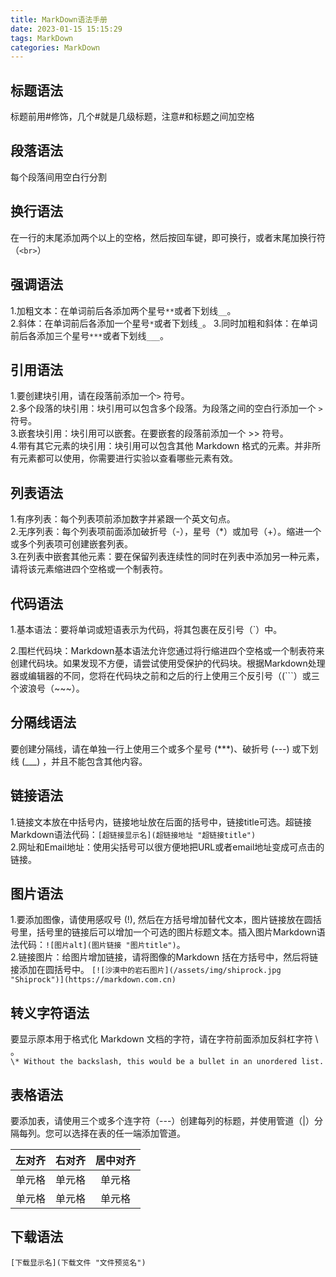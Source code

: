 ```yaml
---
title: MarkDown语法手册
date: 2023-01-15 15:15:29
tags: MarkDown
categories: MarkDown
---
```


## 标题语法
标题前用#修饰，几个#就是几级标题，注意#和标题之间加空格  

## 段落语法
每个段落间用空白行分割   

## 换行语法
在一行的末尾添加两个以上的空格，然后按回车键，即可换行，或者末尾加换行符（`<br>`）

## 强调语法
1.加粗文本：在单词前后各添加两个星号`**`或者下划线`__`。   
2.斜体：在单词前后各添加一个星号`*`或者下划线`_`。
3.同时加粗和斜体：在单词前后各添加三个星号`***`或者下划线`___`。

## 引用语法
1.要创建块引用，请在段落前添加一个`>` 符号。    
2.多个段落的块引用：块引用可以包含多个段落。为段落之间的空白行添加一个 `>` 符号。   
3.嵌套块引用：块引用可以嵌套。在要嵌套的段落前添加一个 >> 符号。   
4.带有其它元素的块引用：块引用可以包含其他 Markdown 格式的元素。并非所有元素都可以使用，你需要进行实验以查看哪些元素有效。   

## 列表语法
1.有序列表：每个列表项前添加数字并紧跟一个英文句点。  
2.无序列表：每个列表项前面添加破折号（-），星号（*）或加号（+）。缩进一个或多个列表项可创建嵌套列表。   
3.在列表中嵌套其他元素：要在保留列表连续性的同时在列表中添加另一种元素，请将该元素缩进四个空格或一个制表符。   

## 代码语法
1.基本语法：要将单词或短语表示为代码，将其包裹在反引号（`）中。

2.围栏代码块：Markdown基本语法允许您通过将行缩进四个空格或一个制表符来创建代码块。如果发现不方便，请尝试使用受保护的代码块。根据Markdown处理器或编辑器的不同，您将在代码块之前和之后的行上使用三个反引号（(```）或三个波浪号（~~~）。   

## 分隔线语法
要创建分隔线，请在单独一行上使用三个或多个星号 (***)、破折号 (---) 或下划线 (___) ，并且不能包含其他内容。  

## 链接语法
1.链接文本放在中括号内，链接地址放在后面的括号中，链接title可选。超链接Markdown语法代码：`[超链接显示名](超链接地址 "超链接title")`    
2.网址和Email地址：使用尖括号可以很方便地把URL或者email地址变成可点击的链接。  

## 图片语法
1.要添加图像，请使用感叹号 (!), 然后在方括号增加替代文本，图片链接放在圆括号里，括号里的链接后可以增加一个可选的图片标题文本。插入图片Markdown语法代码：`![图片alt](图片链接 "图片title")`。   
2.链接图片：给图片增加链接，请将图像的Markdown 括在方括号中，然后将链接添加在圆括号中。
`[![沙漠中的岩石图片](/assets/img/shiprock.jpg "Shiprock")](https://markdown.com.cn)`

## 转义字符语法
要显示原本用于格式化 Markdown 文档的字符，请在字符前面添加反斜杠字符 \ 。   
`\* Without the backslash, this would be a bullet in an unordered list.`

## 表格语法
要添加表，请使用三个或多个连字符（---）创建每列的标题，并使用管道（|）分隔每列。您可以选择在表的任一端添加管道。  

| 左对齐 | 右对齐 | 居中对齐 |
| :-----| ----: | :----: |
| 单元格 | 单元格 | 单元格 |
| 单元格 | 单元格 | 单元格 |

## 下载语法

`[下载显示名](下载文件 "文件预览名")`
